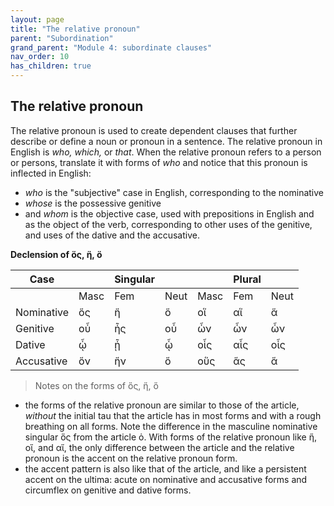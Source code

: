 ```yaml
---
layout: page
title: "The relative pronoun"
parent: "Subordination"
grand_parent: "Module 4: subordinate clauses"
nav_order: 10
has_children: true
---
```



## The relative pronoun


The relative pronoun is used to create dependent clauses that further describe or define a noun or pronoun in a sentence. The relative pronoun in English is *who, which,* or *that*. When the relative pronoun refers to a person or persons, translate it with forms of *who* and notice that this pronoun is inflected in English: 
- *who* is the "subjective" case in English, corresponding to the nominative 
- *whose* is the possessive genitive 
- and *whom* is the objective case, used with prepositions in English and as the object of the verb, corresponding to other uses of the genitive, and uses of the dative and the accusative.

**Declension of ὅς, ἥ, ὅ**


| Case  |    | Singular|    |     | Plural  |     |
| --- | --- | --- | --- | --- | --- | --- |
|    | Masc | Fem | Neut | Masc | Fem | Neut |
| Nominative | ὅς | ἥ | ὅ | οἵ | αἵ | ἅ |
| Genitive | οὗ | ἧς | οὗ | ὧν | ὧν | ὧν |
| Dative | ᾧ | ᾗ | ᾧ | οἷς | αἷς | οἷς  |
| Accusative | ὅν | ἥν | ὅ  | οὕς | ἅς | ἅ |

> Notes on the forms of ὅς, ἥ, ὅ

- the forms of the relative pronoun are similar to those of the article, *without* the initial tau that the article has in most forms and with a rough breathing on all forms. Note the difference in the masculine nominative singular ὅς from the article ὁ. With forms of the relative pronoun like ἥ, οἵ, and αἵ, the only difference between the article and the relative pronoun is the accent on the relative pronoun form.
- the accent pattern is also like that of the article, and like a persistent accent on the ultima: acute on nominative and accusative forms and circumflex on genitive and dative forms.

